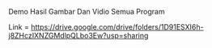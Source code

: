 Demo Hasil Gambar Dan Vidio Semua Program

Link = https://drive.google.com/drive/folders/1D91ESXI6h-j8ZHczIXNZGMdlpQLbo3Ew?usp=sharing
